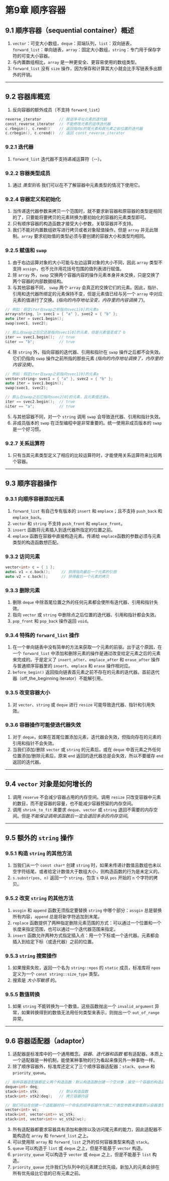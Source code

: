 # 第9章 顺序容器

## 9.1 顺序容器（sequential container）概述

1. `vector`：可变大小数组，`deque`：双端队列，`list`：双向链表，`forward_list`：单向链表，`array`：固定大小数组，`string`：专门用于保存字符的可变大小容器。
2. 与内置数组相比，`array` 是一种更安全、更容易使用的数组类型。
3. `forward_list` 没有 `size` 操作，因为保存和计算其大小就会比手写链表多出额外的开销。

----

## 9.2 容器库概览

1. 反向容器的额外成员（不支持 `forward_list`）

```c++
reverse_iterator        // 按逆序寻址元素的迭代器
const_reverse_iterator  // 不能修改元素的逆序迭代器
c.rbegin(), c.rend()    // 返回指向c的尾元素和首元素之前位置的迭代器
c.crbegin(), c.crend()  // 返回 const_reverse_iterator
```

### 9.2.1 迭代器

1. `forward_list` 迭代器不支持递减运算符（--）。

### 9.2.2 容器类型成员

1. 通过 *类型别名* 我们可以在不了解容器中元素类型的情况下使用它。

### 9.2.4 容器定义和初始化

1. 当传递迭代器参数来拷贝一个范围时，就不要求新容器和原容器的类型是相同的了，只要能将要拷贝的元素转换为要初始化的容器的元素类型即可。
2. 只有顺序容器的构造函数才接受大小参数，关联容器并不支持。
3. 我们不能对内置数组欸写进行拷贝或者对象赋值操作，但是 `array` 并无此限制。`array` 要求初始值的类型必须与要创建的容器大小和类型均相同。

### 9.2.5 赋值和 `swap`

1. 由于右边运算对象的大小可能与左边运算对象的大小不同，因此 `array` 类型不支持 `assign`，也不允许用花括号包围的值列表进行赋值。
2. 除 `array` 外，`swap` 交换两个容器内容的操作元素本身并未交换，只是交换了两个容器的内部数据结构。
3. 与其他容器不同， `swap` 两个 `array` 会真正的交换它们的元素。因此，指针、引用和迭代器所绑定的元素保持不变，但是元素值已经与另一个 `array` 中对应元素的值进行了交换。*(指向的内存地址没变，内存里的内容调换了)*。

```c++
// 例如：假定iter在swap之前指向svec1[0]的元素a
array<string, 1> svec1 = { "a" }, svec2 = { "b" };
auto iter = svec1.begin();
swap(svec1, svec2);

// 那么在swap之后它还是指向svec1[0]的元素，但是元素值变成了 b
iter == svec1.begin();  // true
&iter == "b";           // true
```

4. 除 `string` 外，指向容器的迭代器、引用和指针在 `swap` 操作之后都不会失效。它们仍指向 `swap` 操作之前所指的那些元素 *(指向的内存地址调换了，内存里的内容没换)*。

```c++
// 例如：假定iter在swap之前指向svec1[0]的元素a
vector<string> svec1 = { "a" }, svec2 = { "b" };
auto iter = svec1.begin();
swap(svec1, svec2);

// 那么在swap之后它指向svec2[0]的元素，且元素值还是a。
iter == svec2.begin();  // true
&iter == "a";           // true
```

5. 与其他容器不同，对一个 `string` 调用 `swap` 会导致迭代器、引用和指针失效。
6. 非成员版本的 `swap` 在泛型编程中是非常重要的。统一使用非成员版本的 `swap` 是一个好习惯。

### 9.2.7 关系运算符

1. 只有当其元素类型定义了相应的比较运算符时，才能使用关系运算符来比较两个容器。

----

## 9.3 顺序容器操作

### 9.3.1 向顺序容器添加元素

1. `forward_list` 有自己专有版本的 `insert` 和 `emplace`；且不支持 `push_back` 和 `emplace_back`。
2. `vector` 和 `string` 不支持 `push_front` 和 `emplace_front`。
3. `insert` 函数将元素插入到迭代器所指定的位置之前。
4. `emplace` 函数在容器中直接构造元素。传递给 `emplace`函数的参数必须与元素类型的构造函数想匹配。

### 9.3.2 访问元素

```c++
vector<int> c = { 1 };
auto& v1 = c.back();     // 获得指向最后一个元素的引用
auto v2 = c.back();      // 获得最后一个元素的拷贝
```

### 9.3.3 删除元素

1. 删除 `deque` 中除首尾位置之外的任何元素都会使所有迭代器、引用和指针失效。
2. 指向 `vector` 或 `string` 中删除点之后位置的迭代器、引用和指针都会失效。
3. `pop_front` 和 `pop_back` 操作返回 `void`。

### 9.3.4 特殊的 `forward_list` 操作

1. 在一个单向链表中没有简单的方法来获取一个元素的前驱。出于这个原因，在一个 `forward_list` 中添加和删除元素的操作是通过改变给定元素之后的元素来完成的。于是定义了 `insert_after`、`emplace_after` 和 `erase_after` 操作与普通顺序容器里的 `insert`、`emplace` 和 `erase` 操作相对应。
2. `before_begin()` 返回指向链表首元素之前不存在的元素的迭代器。首前迭代器（off_the_beginning iterator）不能解引用。

### 9.3.5 改变容器大小

1. 对 `vector`、`string` 或 `deque` 进行 `resize` 可能导致迭代器、指针和引用失效。

### 9.3.6 容器操作可能使迭代器失效

1. 对于 `deque`，如果在首尾位置添加元素，迭代器会失效，但指向存在的元素的引用和指针不会失效。
2. 当我们添加/删除 `vector` 或 `string` 的元素后，或在 `deque` 中首元素之外任何位置添加/删除元素后，原来 `end` 返回的迭代器总是会失效，所以不要缓存 `end` 返回的迭代器。

----

## 9.4 `vector` 对象是如何增长的

1. 调用 `reserve` 不会减少容器占用的内存空间。调用 `resize` 只改变容器中元素的数目，而不是容器的容量，也不能减少容器预留的内存空间。
2. 调用 `shrink_to_fit` 来要求 `deque`、`vector` 或 `string` 退回不需要的内存空间。但是*不能保证调用该函数后一定会退回多余的内存空间*。

----

## 9.5 额外的 `string` 操作

### 9.5.1 构造 `string` 的其他方法

1. 当我们从一个 `const char*` 创建 `string` 时，如果未传递计数值且数组也未以空字符结尾，或者给定计数值大于数组大小，则构造函数的行为是未定义的。
2. `s.substr(pos, n)` 返回一个 `string`，包含 `s` 中从 `pos` 开始的 `n` 个字符的拷贝。

### 9.5.2 改变 `string` 的其他方法

1. `assgin` 和 `append` 函数无须指定要替换 `string` 中哪个部分：`assgin` 总是替换所有内容，`append` 总是将新字符追加到末尾。
2. `replace` 函数提供了两种指定删除元素范围的方式：可以通过一个位置和一个长度来指定范围，也可以通过一个迭代器范围来指定。
3. `insert` 函数允许两种方式指定插入点：用一个下标或一个迭代器。元素都会插入到给定下标（或迭代器）之前的位置。

### 9.5.3 `string` 搜索操作

1. 如果搜索失败，返回一个名为 `string::npos` 的 `static` 成员，标准库将 `npos` 定义为一个 `const string::size_type` 类型。
2. 搜索是 *大小写敏感* 的。

### 9.5.5 数值转换

1. 如果 `string` 不能转换为一个数值，这些函数抛出一个 `invalid_argument` 异常，如果转换得到的数值无法用任何类型来表示，则抛出一个 `out_of_range` 异常。

----

## 9.6 容器适配器（adaptor）

1. 适配器是标准库中的一个通用概念。*容器、迭代器和函数* 都有适配器，本质上一个适配器是一种机制，能使某种事物的行为看起来像另外一种事物一样。
2. 除了顺序容器外，标准库还定义了三个顺序容器适配器：`stack`、`queue` 和 `priority_queue`。

```c++
// 每种容器适配器都定义两个构造函数：默认构造函数创建一个空对象；接受一个容器的构造函数拷贝该容器来初始化适配器。
deque<int> deq;
stack<int> stk;         // 默认构造函数
stack<int> stk2(deq);   // 拷贝容器内容

// 我们可以在创建一个适配器时将一个命名的顺序容器作为第二个类型参数来重载默认容器类型。
vector<int> vc;
stack<int, vector<int>> vc_stk;
stack<int, vector<int>> vc_stk2(vc);
```

3. 所有适配器都要求容器具有添加和删除以及访问尾元素的能力，因此适配器不能构造在 `array` 和 `forward_list` 之上。
4. 可以使用除 `array` 和 `forward_list` 之外的任何容器类型来构造 `stack`。
5. `queue` 可以构造于 `list` 或 `deque` 之上，但是不能基于 `vector` 构造。
6. `priority_queue` 可以构造于 `vector` 或 `deque` 之上，但是不能基于 `list` 构造。
7. `priority_queue` 允许我们为队列中的元素建立优先级。新加入的元素会排在所有优先级比它低的已有元素之前。
